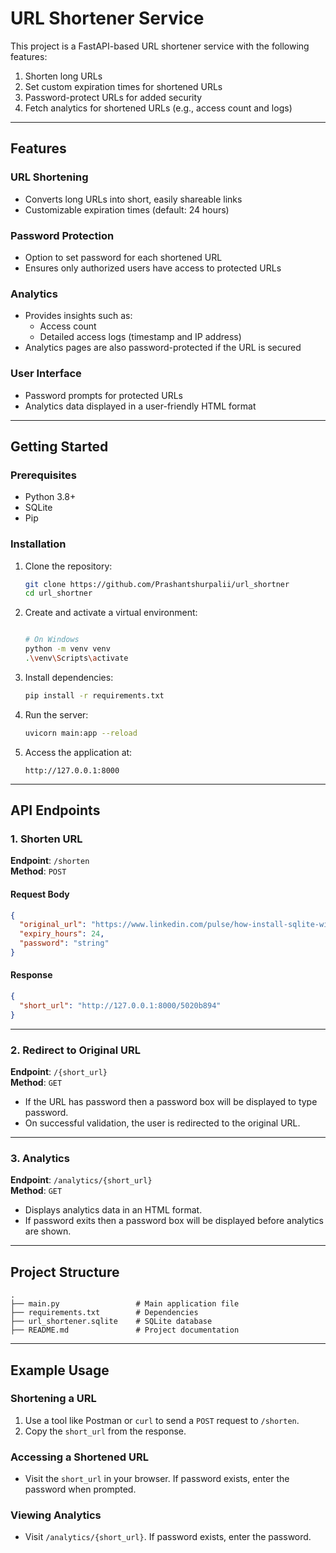 # URL Shortener Service

This project is a FastAPI-based URL shortener service with the following features:

1. Shorten long URLs
2. Set custom expiration times for shortened URLs
3. Password-protect URLs for added security
4. Fetch analytics for shortened URLs (e.g., access count and logs)

---

## Features

### URL Shortening
- Converts long URLs into short, easily shareable links
- Customizable expiration times (default: 24 hours)

### Password Protection
- Option to set password for each shortened URL
- Ensures only authorized users have access to protected URLs

### Analytics
- Provides insights such as:
  - Access count
  - Detailed access logs (timestamp and IP address)
- Analytics pages are also password-protected if the URL is secured

### User Interface
- Password prompts for protected URLs
- Analytics data displayed in a user-friendly HTML format

---

## Getting Started

### Prerequisites
- Python 3.8+
- SQLite
- Pip

### Installation
1. Clone the repository:

   ```bash
   git clone https://github.com/Prashantshurpalii/url_shortner
   cd url_shortner
   ```

2. Create and activate a virtual environment:
   ```bash

   # On Windows
   python -m venv venv
   .\venv\Scripts\activate
   ```

3. Install dependencies:
   ```bash
   pip install -r requirements.txt
   ```

4. Run the server:
   ```bash
   uvicorn main:app --reload
   ```

5. Access the application at:
   ```
   http://127.0.0.1:8000
   ```

---

## API Endpoints

### 1. Shorten URL
**Endpoint**: `/shorten`  
**Method**: `POST`

#### Request Body
```json
{
  "original_url": "https://www.linkedin.com/pulse/how-install-sqlite-windows-macos-linux-haroon-khan-vtzjf/",
  "expiry_hours": 24,
  "password": "string"
}
```

#### Response
```json
{
  "short_url": "http://127.0.0.1:8000/5020b894"
}
```

---

### 2. Redirect to Original URL
**Endpoint**: `/{short_url}`  
**Method**: `GET`

- If the URL has password then a password box will be displayed to type password.
- On successful validation, the user is redirected to the original URL.

---

### 3. Analytics
**Endpoint**: `/analytics/{short_url}`  
**Method**: `GET`

- Displays analytics data in an HTML format.
- If password exits then a password box will be displayed before analytics are shown.

---

## Project Structure

```
.
├── main.py                 # Main application file
├── requirements.txt        # Dependencies
├── url_shortener.sqlite    # SQLite database
├── README.md               # Project documentation
```

---

## Example Usage

### Shortening a URL
1. Use a tool like Postman or `curl` to send a `POST` request to `/shorten`.
2. Copy the `short_url` from the response.

### Accessing a Shortened URL
- Visit the `short_url` in your browser. If password exists, enter the password when prompted.

### Viewing Analytics
- Visit `/analytics/{short_url}`. If password exists, enter the password.


